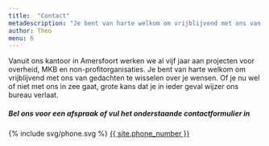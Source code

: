```yaml
---
title:  "Contact"
metadescription: "Je bent van harte welkom om vrijblijvend met ons van gedachten te wisselen"
author: Theo
menu: 6
---
```

Vanuit ons kantoor in Amersfoort werken we al vijf jaar aan projecten voor overheid, MKB en non-profitorganisaties.
Je bent van harte welkom om vrijblijvend met ons van gedachten te wisselen over je wensen. Of je nu wel of niet met ons in zee gaat, grote kans dat je in ieder geval wijzer ons bureau verlaat.
<div class="call-to-action">
  <h5 class="cta-text">Bel ons voor een afspraak of vul het onderstaande contactformulier in</h5>
  <div class="number"><span>{% include svg/phone.svg %} <a href="tel:{{ site.phone_number }}">{{ site.phone_number }}</a></span></div>
</div>
